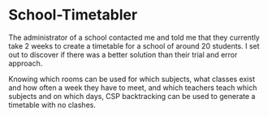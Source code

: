 # School-Timetabler

The administrator of a school contacted me and told me that they currently take 2 weeks to create a timetable for a school of around 20 students. I set out to discover if there was a better solution than their trial and error approach.

Knowing which rooms can be used for which subjects, what classes exist and how often a week they have to meet, and which teachers teach which subjects and on which days, CSP backtracking can be used to generate a timetable with no clashes.
